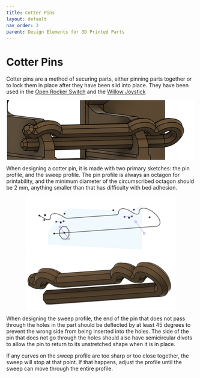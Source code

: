 ```yaml
---
title: Cotter Pins
layout: default
nav_order: 3
parent: Design Elements for 3D Printed Parts
---
```


# Cotter Pins

Cotter pins are a method of securing parts, either pinning parts together or to lock them in place after they have been slid into place. They have been used in the [Open Rocker Switch](https://github.com/makersmakingchange/Open-Rocker-Switch) and the [Willow Joystick](https://github.com/makersmakingchange/Willow-Joystick)

<img src="Photos/Cotter_Pin/Cotter_Pin_IMG1.png" width="500" style="display: block; margin: 0 auto" alt="A CAD rendering of a cotter pin installed in the Willow Joystick. ">

When designing a cotter pin, it is made with two primary sketches: the pin profile, and the sweep profile. The pin profile is always an octagon for printability, and the minimum diameter of the circumscribed octagon should be 2 mm, anything smaller than that has difficulty with bed adhesion.

<img src="Photos/Cotter_Pin/Cotter_Pin_IMG2.png" width="400" style="display: block; margin: 0 auto" alt="The two sketches used to create a cotter pin. ">
<img src="Photos/Cotter_Pin/Cotter_Pin_IMG3.png" width="400" style="display: block; margin: 0 auto" alt="The previous sketches after being used to create the pin. ">

When designing the sweep profile, the end of the pin that does not pass through the holes in the part should be deflected by at least 45 degrees to prevent the wrong side from being inserted into the holes. The side of the pin that does not go through the holes should also have semicircular divots to allow the pin to return to its unstretched shape when it is in place.

If any curves on the sweep profile are too sharp or too close together, the sweep will stop at that point. If that happens, adjust the profile until the sweep can move through the entire profile.
